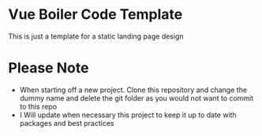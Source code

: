 # Vue Boiler Code Template
This is just a template for a static landing page design

# Please Note
- When starting off a new project. Clone this repository and change the dummy name and delete the git folder as you would not want to commit to this repo
- I Will update when necessary this project to keep it up to date with packages and best practices

